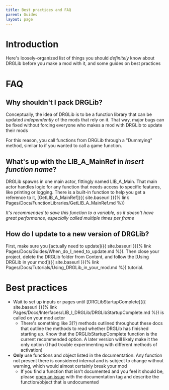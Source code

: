 ```yaml
---
title: Best practices and FAQ
parent: Guides
layout: page
---
```


# Introduction
Here's loosely-organized list of things you should *definitely* know about DRGLib before you make a mod with it, and some guides on best practices

# FAQ

## Why shouldn't I pack DRGLib?

Conceptually, the idea of DRGLib is to be a function library that can be updated *independently* of the mods that rely on it. That way, major bugs can be fixed without forcing everyone who makes a mod with DRGLib to update their mods

For this reason, you call functions from DRGLib through a "Dummying" method, similar to if you wanted to call a game function.

## What's up with the LIB_A_MainRef in *insert function name*?
DRGLib spawns in one main actor, fittingly named LIB_A_Main. That main actor handles logic for any function that needs access to specific features, like printing or logging. There is a built-in function to help you get a reference to it, [GetLIB_A_MainRef]({{ site.baseurl }}{% link Pages/Docs/FunctionLibraries/GetLIB_A_MainRef.md %})

*It's recommended to save this function to a variable, as it doesn't have great performance, especially called multiple times per frame*

## How do I update to a new version of DRGLib?
First, make sure you [actually need to update]({{ site.baseurl }}{% link Pages/Docs/Guides/When_do_I_need_to_update.md %}). Then close your project, delete the DRGLib folder from Content, and follow the [Using DRGLib in your mod]({{ site.baseurl }}{% link Pages/Docs/Tutorials/Using_DRGLib_in_your_mod.md %}) tutorial.

# Best practices

- Wait to set up inputs or pages until [DRGLibStartupComplete]({{ site.baseurl }}{% link Pages/Docs/Interfaces/LIB_I_DRGLib/DRGLibStartupComplete.md %}) is called on your mod actor
  - There's something like 3(?) methods outlined throughout these docs that outline the methods to read whether DRGLib has finished starting up. Know that the DRGLibStartupComplete function is the current recommended option. A later version will likely make it the only option (I had trouble experimenting with different methods of activation)
- **Only** use functions and object listed in the documentation. Any function not present there is considered internal and is subject to change without warning, which would almost certainly break your mod
  - If you find a function that isn't documented and you feel it should be, please [open an issue](https://github.com/SamsDRGMods/DRGLib/issues/new?template=Documentation.md) with the documentation tag and describe the function/object that is undocumented
